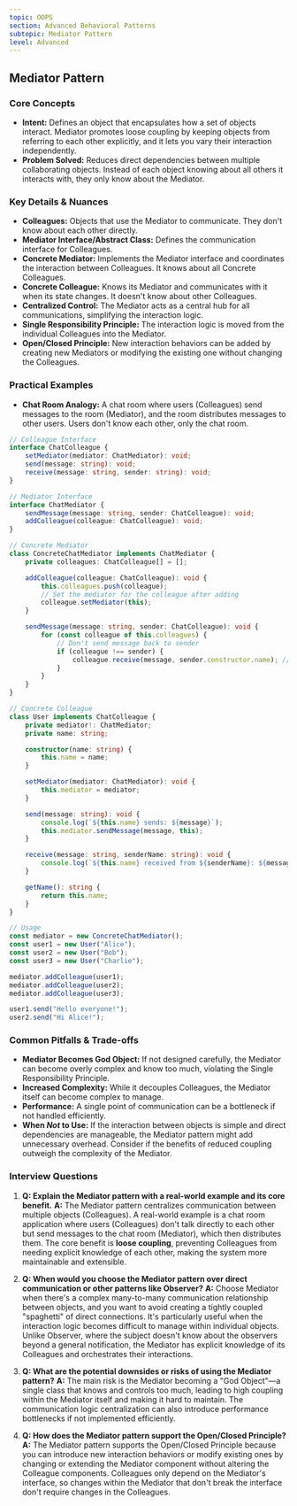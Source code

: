 ```yaml
---
topic: OOPS
section: Advanced Behavioral Patterns
subtopic: Mediator Pattern
level: Advanced
---
```


## Mediator Pattern
### Core Concepts

*   **Intent:** Defines an object that encapsulates how a set of objects interact. Mediator promotes loose coupling by keeping objects from referring to each other explicitly, and it lets you vary their interaction independently.
*   **Problem Solved:** Reduces direct dependencies between multiple collaborating objects. Instead of each object knowing about all others it interacts with, they only know about the Mediator.

### Key Details & Nuances

*   **Colleagues:** Objects that use the Mediator to communicate. They don't know about each other directly.
*   **Mediator Interface/Abstract Class:** Defines the communication interface for Colleagues.
*   **Concrete Mediator:** Implements the Mediator interface and coordinates the interaction between Colleagues. It knows about all Concrete Colleagues.
*   **Concrete Colleague:** Knows its Mediator and communicates with it when its state changes. It doesn't know about other Colleagues.
*   **Centralized Control:** The Mediator acts as a central hub for all communications, simplifying the interaction logic.
*   **Single Responsibility Principle:** The interaction logic is moved from the individual Colleagues into the Mediator.
*   **Open/Closed Principle:** New interaction behaviors can be added by creating new Mediators or modifying the existing one without changing the Colleagues.

### Practical Examples

*   **Chat Room Analogy:** A chat room where users (Colleagues) send messages to the room (Mediator), and the room distributes messages to other users. Users don't know each other, only the chat room.

```typescript
// Colleague Interface
interface ChatColleague {
    setMediator(mediator: ChatMediator): void;
    send(message: string): void;
    receive(message: string, sender: string): void;
}

// Mediator Interface
interface ChatMediator {
    sendMessage(message: string, sender: ChatColleague): void;
    addColleague(colleague: ChatColleague): void;
}

// Concrete Mediator
class ConcreteChatMediator implements ChatMediator {
    private colleagues: ChatColleague[] = [];

    addColleague(colleague: ChatColleague): void {
        this.colleagues.push(colleague);
        // Set the mediator for the colleague after adding
        colleague.setMediator(this);
    }

    sendMessage(message: string, sender: ChatColleague): void {
        for (const colleague of this.colleagues) {
            // Don't send message back to sender
            if (colleague !== sender) {
                colleague.receive(message, sender.constructor.name); // Pass sender's class name for identification
            }
        }
    }
}

// Concrete Colleague
class User implements ChatColleague {
    private mediator!: ChatMediator;
    private name: string;

    constructor(name: string) {
        this.name = name;
    }

    setMediator(mediator: ChatMediator): void {
        this.mediator = mediator;
    }

    send(message: string): void {
        console.log(`${this.name} sends: ${message}`);
        this.mediator.sendMessage(message, this);
    }

    receive(message: string, senderName: string): void {
        console.log(`${this.name} received from ${senderName}: ${message}`);
    }

    getName(): string {
        return this.name;
    }
}

// Usage
const mediator = new ConcreteChatMediator();
const user1 = new User("Alice");
const user2 = new User("Bob");
const user3 = new User("Charlie");

mediator.addColleague(user1);
mediator.addColleague(user2);
mediator.addColleague(user3);

user1.send("Hello everyone!");
user2.send("Hi Alice!");
```

### Common Pitfalls & Trade-offs

*   **Mediator Becomes God Object:** If not designed carefully, the Mediator can become overly complex and know too much, violating the Single Responsibility Principle.
*   **Increased Complexity:** While it decouples Colleagues, the Mediator itself can become complex to manage.
*   **Performance:** A single point of communication can be a bottleneck if not handled efficiently.
*   **When *Not* to Use:** If the interaction between objects is simple and direct dependencies are manageable, the Mediator pattern might add unnecessary overhead. Consider if the benefits of reduced coupling outweigh the complexity of the Mediator.

### Interview Questions

1.  **Q: Explain the Mediator pattern with a real-world example and its core benefit.**
    **A:** The Mediator pattern centralizes communication between multiple objects (Colleagues). A real-world example is a chat room application where users (Colleagues) don't talk directly to each other but send messages to the chat room (Mediator), which then distributes them. The core benefit is **loose coupling**, preventing Colleagues from needing explicit knowledge of each other, making the system more maintainable and extensible.

2.  **Q: When would you choose the Mediator pattern over direct communication or other patterns like Observer?**
    **A:** Choose Mediator when there's a complex many-to-many communication relationship between objects, and you want to avoid creating a tightly coupled "spaghetti" of direct connections. It's particularly useful when the interaction logic becomes difficult to manage within individual objects. Unlike Observer, where the subject doesn't know about the observers beyond a general notification, the Mediator has explicit knowledge of its Colleagues and orchestrates their interactions.

3.  **Q: What are the potential downsides or risks of using the Mediator pattern?**
    **A:** The main risk is the Mediator becoming a "God Object"—a single class that knows and controls too much, leading to high coupling within the Mediator itself and making it hard to maintain. The communication logic centralization can also introduce performance bottlenecks if not implemented efficiently.

4.  **Q: How does the Mediator pattern support the Open/Closed Principle?**
    **A:** The Mediator pattern supports the Open/Closed Principle because you can introduce new interaction behaviors or modify existing ones by changing or extending the Mediator component without altering the Colleague components. Colleagues only depend on the Mediator's interface, so changes within the Mediator that don't break the interface don't require changes in the Colleagues.